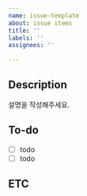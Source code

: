 ```yaml
---
name: issue-template
about: issue items
title: ''
labels: ''
assignees: ''

---
```


## Description
설명을 작성해주세요.

## To-do
- [ ] todo  
- [ ] todo  

## ETC
